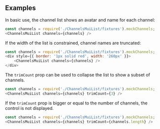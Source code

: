 ## Examples

In basic use, the channel list shows an avatar and name for each channel:

```js
const channels = require('./ChannelsMuiList/fixtures').mockChannels;
<ChannelsMuiList channels={channels} />
```

If the width of the list is constrained, channel names are truncated:

```js
const channels = require('./ChannelsMuiList/fixtures').mockChannels;
<div style={{ border: '1px solid red', width: '260px' }}>
    <ChannelsMuiList channels={channels} />
</div>
```

The ``trimCount`` prop can be used to collapse the list to show a subset of
channels.

```js
const channels = require('./ChannelsMuiList/fixtures').mockChannels;
<ChannelsMuiList channels={channels} trimCount={3} />
```

If the ``trimCount`` prop is bigger or equal to the number of channels, the
control is not displayed.

```js
const channels = require('./ChannelsMuiList/fixtures').mockChannels;
<ChannelsMuiList channels={channels} trimCount={channels.length} />
```
